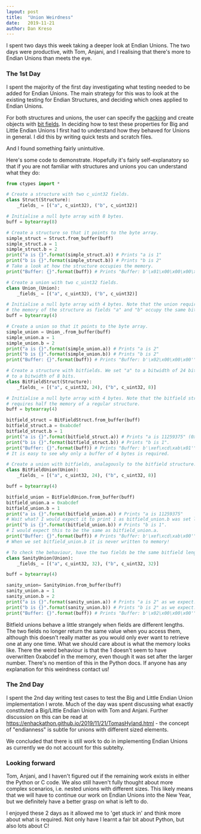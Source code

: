 ```yaml
---
layout: post
title:  "Union Weirdness"
date:   2019-11-21
author: Dan Kreso
---
```



I spent two days this week taking a deeper look at Endian Unions. The two days were productive, with Tom, Anjani, and I realising that there's more to Endian Unions than meets the eye.


### The 1st Day

I spent the majority of the first day investigating what testing needed to be added for Endian Unions. The main strategy for this was to look at the existing testing for Endian Structures, and deciding which ones applied to Endian Unions.

For both structures and unions, the user can specify the [packing](https://docs.python.org/3.8/library/ctypes.html#structure-union-alignment-and-byte-order) and create objects with [bit fields](https://docs.python.org/3.8/library/ctypes.html#bit-fields-in-structures-and-unions). In deciding how to test these properties for Big and Little Endian Unions I first had to understand how they behaved for Unions in general. I did this by writing quick tests and scratch files.

And I found something fairly unintuitive.

Here's some code to demonstrate. Hopefully it's fairly self-explanatory so that if you are not familiar with structures and unions you can understand what they do:

```python
from ctypes import *

# Create a structure with two c_uint32 fields.
class Struct(Structure):
    _fields_ = [("a", c_uint32), ("b", c_uint32)]

# Initialise a null byte array with 8 bytes.
buff = bytearray(8)

# Create a structure so that it points to the byte array.
simple_struct = Struct.from_buffer(buff)
simple_struct.a = 1
simple_struct.b = 2
print("a is {}".format(simple_struct.a)) # Prints "a is 1"
print("b is {}".format(simple_struct.b)) # Prints "b is 2"
# Take a look at how the structure occupies the memory.
print("Buffer: {}".format(buff)) # Prints "Buffer: b'\x01\x00\x00\x00\x02\x00\x00\x00'"

# Create a union with two c_uint32 fields.
class Union_(Union):
    _fields_ = [("a", c_uint32), ("b", c_uint32)]

# Initialise a null byte array with 4 bytes. Note that the union requires half
# the memory of the structure as fields "a" and "b" occupy the same bit of memory.
buff = bytearray(4)

# Create a union so that it points to the byte array.
simple_union = Union_.from_buffer(buff)
simple_union.a = 1
simple_union.b = 2
print("a is {}".format(simple_union.a)) # Prints "a is 2"
print("b is {}".format(simple_union.b)) # Prints "b is 2"
print("Buffer: {}".format(buff)) # Prints "Buffer: b'\x02\x00\x00\x00'"

# Create a structure with bitfields. We set "a" to a bitwidth of 24 bits and "b"
# to a bitwidth of 8 bits.
class BitFieldStruct(Structure):
    _fields_ = [("a", c_uint32, 24), ("b", c_uint32, 8)]

# Initialise a null byte array with 4 bytes. Note that the bitfield structure
# requires half the memory of a regular structure.
buff = bytearray(4)

bitfield_struct = BitFieldStruct.from_buffer(buff)
bitfield_struct.a = 0xabcdef
bitfield_struct.b = 1
print("a is {}".format(bitfield_struct.a)) # Prints "a is 11259375" (0xabcdef in decimal).
print("b is {}".format(bitfield_struct.b)) # Prints "b is 1".
print("Buffer: {}".format(buff)) # Prints "Buffer: b'\xef\xcd\xab\x01'".
# It is easy to see why only a buffer of 4 bytes is required.

# Create a union with bitfields, analagously to the bitfield structure.
class BitFieldUnion(Union):
    _fields_ = [("a", c_uint32, 24), ("b", c_uint32, 8)]

buff = bytearray(4)

bitfield_union = BitFieldUnion.from_buffer(buff)
bitfield_union.a = 0xabcdef
bitfield_union.b = 1
print("a is {}".format(bitfield_union.a)) # Prints "a is 11259375"
# Wait what? I would expect it to print 1 as bitfield_union.b was set last.
print("b is {}".format(bitfield_union.b)) # Prints "b is 1".
# I would expect this to be the same as bitfield_union.a.
print("Buffer: {}".format(buff)) # Prints "Buffer: b'\xef\xcd\xab\x00'".
# When we set bitfield_union.b it is never written to memory!

# To check the behaviour, have the two fields be the same bitfield lengths.
class SanityUnion(Union):
    _fields_ = [("a", c_uint32, 32), ("b", c_uint32, 32)]

buff = bytearray(4)

sanity_union= SanityUnion.from_buffer(buff)
sanity_union.a = 1
sanity_union.b = 2
print("a is {}".format(sanity_union.a)) # Prints "a is 2" as we expect.
print("b is {}".format(sanity_union.b)) # Prints "b is 2" as we expect.
print("Buffer: {}".format(buff)) # Prints "Buffer: b'\x02\x00\x00\x00'" as we expect.
```

Bitfield unions behave a little strangely when fields are different lengths. The two fields no longer return the same value when you access them, although this doesn't really matter as you would only ever want to retrieve one at any one time. What we should care about is what the memory looks like. There the weird behaviour is that the 1 doesn't seem to have overwritten 0xabcdef in the memory, even though it was set after the larger number. There's no mention of this in the Python docs. If anyone has any explanation for this weirdness contact us!

### The 2nd Day

I spent the 2nd day writing test cases to test the Big and Little Endian Union implementation I wrote. Much of the day was spent discussing what exactly constituted a Big/Little Endian Union with Tom and Anjani. Further discussion on this can be read at https://enhackathon.github.io/2019/11/21/TomasHyland.html - the concept of "endianness" is subtle for unions with different sized elements.

We concluded that there is still work to do in implementing Endian Unions as currently we do not account for this subtelty.

### Looking forward

Tom, Anjani, and I haven't figured out if the remaining work exists in either the Python or C code. We also still haven't fully thought about more complex scenarios, i.e. nested unions with different sizes. This likely means that we will have to continue our work on Endian Unions into the New Year, but we definitely have a better grasp on what is left to do.

I enjoyed these 2 days as it allowed me to 'get stuck in' and think more about what is required. Not only have I learnt a fair bit about Python, but also lots about C!
